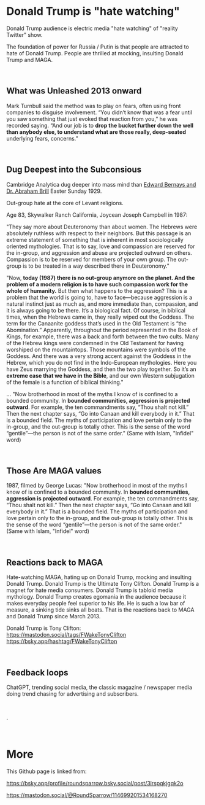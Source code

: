 # Donald Trump is "hate watching"

Donald Trump audience is electric media "hate watching" of "reality Twitter" show.

The foundation of power for Russia / Putin is that people are attracted to hate of Donald Trump. People are thrilled at mocking, insulting Donald Trump and MAGA.

&nbsp;

## What was Unleashed 2013 onward

Mark Turnbull said the method was to play on fears, often using front companies to disguise involvement. “You didn’t know that was a fear until you saw something that just evoked that reaction from you,” he was recorded saying. “And our job is to **drop the bucket further down the well than anybody else, to understand what are those really, deep-seated** underlying fears, concerns.”

&nbsp;

## Dug Deepest into the Subconsious 

Cambridge Analytica dug deeper into mass mind than [Edward Bernays and Dr. Abraham Brill](https://en.wikipedia.org/wiki/Torches_of_Freedom) Easter Sunday 1929.

Out-group hate at the core of Levant religions.

Age 83, Skywalker Ranch California, Joycean Joseph Campbell in 1987: 

"They say more about Deuteronomy than about women. The Hebrews were absolutely ruthless with respect to their neighbors. But this passage is an extreme statement of something that is inherent in most sociologically oriented mythologies. That is to say, love and compassion are reserved for the in-group, and aggression and abuse are projected outward on others. Compassion is to be reserved for members of your own group. The out-group is to be treated in a way described there in Deuteronomy."

"Now, **today (1987) there is no out-group anymore on the planet. And the problem of a modern religion is to have such compassion work for the whole of humanity.** But then what happens to the aggression? This is a problem that the world is going to, have to face—because aggression is a natural instinct just as much as, and more immediate than, compassion, and it is always going to be there. It’s a biological fact. Of course, in biblical times, when the Hebrews came in, they really wiped out the Goddess. The term for the Canaanite goddess that’s used in the Old Testament is “the Abomination.” Apparently, throughout the period represented in the Book of Kings, for example, there was a back and forth between the two cults. Many of the Hebrew kings were condemned in the Old Testament for having worshiped on the mountaintops. Those mountains were symbols of the Goddess. And there was a very strong accent against the Goddess in the Hebrew, which you do not find in the Indo-European mythologies. Here you have Zeus marrying the Goddess, and then the two play together. So it’s an **extreme case that we have in the Bible**, and our own Western subjugation of the female is a function of biblical thinking."

... "Now brotherhood in most of the myths I know of is confined to a bounded community. In **bounded communities, aggression is projected outward**. For example, the ten commandments say, “Thou shalt not kill.” Then the next chapter says, “Go into Canaan and kill everybody in it.” That is a bounded field. The myths of participation and love pertain only to the in-group, and the out-group is totally other. This is the sense of the word “gentile”—the person is not of the same order." (Same with Islam, "Infidel" word)

&nbsp;

## Those Are MAGA values

1987, filmed by George Lucas: "Now brotherhood in most of the myths I know of is confined to a bounded community. In **bounded communities, aggression is projected outward**. For example, the ten commandments say, “Thou shalt not kill.” Then the next chapter says, “Go into Canaan and kill everybody in it.” That is a bounded field. The myths of participation and love pertain only to the in-group, and the out-group is totally other. This is the sense of the word “gentile”—the person is not of the same order." (Same with Islam, "Infidel" word)

&nbsp;

## Reactions back to MAGA

Hate-watching MAGA, hating up on Donald Trump, mocking and insulting Donald Trump. Donald Trump is the Ultimate Tony Clifton. Donald Trump is a magnet for hate media consumers. Donald Trump is tabloid media mythology. Donald Trump creates egomania in  the audience because it makes everyday people feel superior to his life. He is such a low bar of measure, a sinking tide sinks all boats. That is the reactions back to MAGA and Donald Trump since March 2013.

Donald Trump is Tony Clifton:   
https://mastodon.social/tags/FWakeTonyClifton  
https://bsky.app/hashtag/FWakeTonyClifton   

&nbsp;

## Feedback loops

ChatGPT, trending social media, the classic magazine / newspaper media doing trend chasing for advertising and subscribers.

&nbsp;

.

&nbsp;

# More

This Github page is linked from:

https://bsky.app/profile/roundsparrow.bsky.social/post/3lrspqkjgqk2o

https://mastodon.social/@RoundSparrow/114699201534168270
